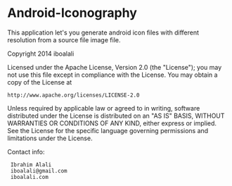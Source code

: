 Android-Iconography
===================

This application let's you generate android icon files with different resolution from a source file image file.


Copyright 2014 iboalali

Licensed under the Apache License, Version 2.0 (the "License");
you may not use this file except in compliance with the License.
You may obtain a copy of the License at

    http://www.apache.org/licenses/LICENSE-2.0

Unless required by applicable law or agreed to in writing, software
distributed under the License is distributed on an "AS IS" BASIS,
WITHOUT WARRANTIES OR CONDITIONS OF ANY KIND, either express or implied.
See the License for the specific language governing permissions and
limitations under the License.

Contact info:

     Ibrahim Alali
     iboalali@gmail.com
     iboalali.com
